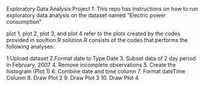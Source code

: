 Exploratory Data Analysis Project 1:
This repo has instructions on how to run exploratory data analysis on the dataset named "Electric power consumption"

plot 1, plot 2, plot 3, and plot 4 refer to the plots created by the codes provided in soultion.R
solution.R consists of the codes that performs the following analyses:

1.Upload dataset
2.Format date to Type Date
3. Subset data of 2 day period in February, 2007
4. Remove incomplete observations
5. Create the histogram (Plot 1)
6. Combine date and time column
7. Format dateTime Column
8. Draw Plot 2
9. Draw Plot 3
10. Draw Plot 4 
